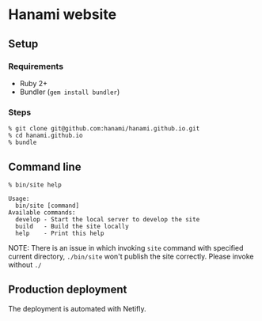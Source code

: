 # Hanami website

## Setup

### Requirements

  * Ruby 2+
  * Bundler (`gem install bundler`)

### Steps

```shell
% git clone git@github.com:hanami/hanami.github.io.git
% cd hanami.github.io
% bundle
```

## Command line

```shell
% bin/site help

Usage:
  bin/site [command]
Available commands:
  develop - Start the local server to develop the site
  build   - Build the site locally
  help    - Print this help
```

NOTE: There is an issue in which invoking `site` command with specified
current directory, `./bin/site` won't publish the site correctly. Please
invoke without `./`

## Production deployment

The deployment is automated with Netifly.
